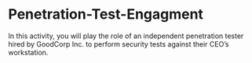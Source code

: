 # Penetration-Test-Engagment
In this activity, you will play the role of an independent penetration tester hired by GoodCorp Inc. to perform security tests against their CEO’s workstation.
